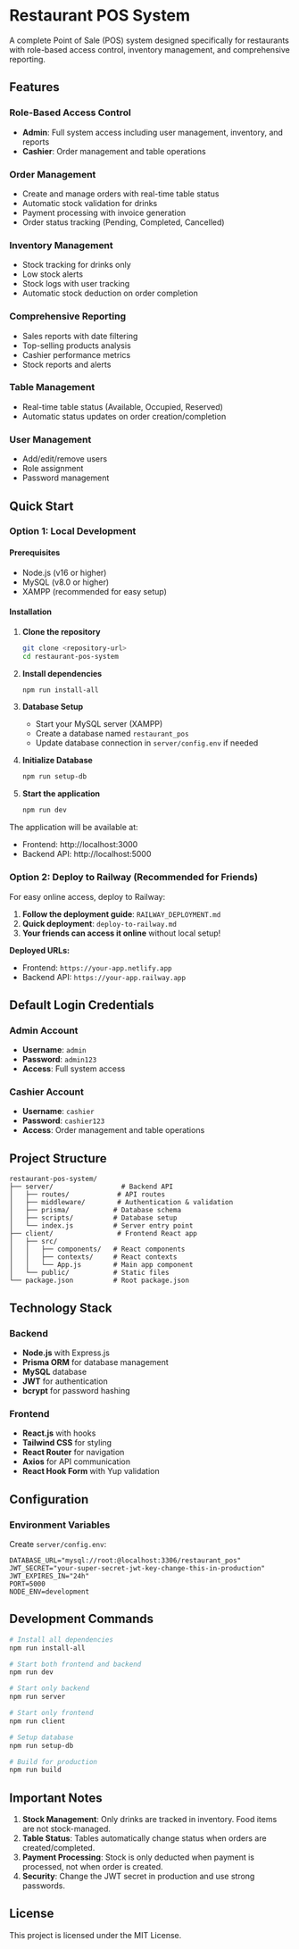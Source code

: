 # Restaurant POS System

A complete Point of Sale (POS) system designed specifically for restaurants with role-based access control, inventory management, and comprehensive reporting.

## Features

### Role-Based Access Control
- **Admin**: Full system access including user management, inventory, and reports
- **Cashier**: Order management and table operations

### Order Management
- Create and manage orders with real-time table status
- Automatic stock validation for drinks
- Payment processing with invoice generation
- Order status tracking (Pending, Completed, Cancelled)

### Inventory Management
- Stock tracking for drinks only
- Low stock alerts
- Stock logs with user tracking
- Automatic stock deduction on order completion

### Comprehensive Reporting
- Sales reports with date filtering
- Top-selling products analysis
- Cashier performance metrics
- Stock reports and alerts

### Table Management
- Real-time table status (Available, Occupied, Reserved)
- Automatic status updates on order creation/completion

### User Management
- Add/edit/remove users
- Role assignment
- Password management

## Quick Start

### Option 1: Local Development

#### Prerequisites
- Node.js (v16 or higher)
- MySQL (v8.0 or higher)
- XAMPP (recommended for easy setup)

#### Installation

1. **Clone the repository**
   ```bash
   git clone <repository-url>
   cd restaurant-pos-system
   ```

2. **Install dependencies**
   ```bash
   npm run install-all
   ```

3. **Database Setup**
   - Start your MySQL server (XAMPP)
   - Create a database named `restaurant_pos`
   - Update database connection in `server/config.env` if needed

4. **Initialize Database**
   ```bash
   npm run setup-db
   ```

5. **Start the application**
   ```bash
   npm run dev
   ```

The application will be available at:
- Frontend: http://localhost:3000
- Backend API: http://localhost:5000

### Option 2: Deploy to Railway (Recommended for Friends)

For easy online access, deploy to Railway:

1. **Follow the deployment guide**: `RAILWAY_DEPLOYMENT.md`
2. **Quick deployment**: `deploy-to-railway.md`
3. **Your friends can access it online** without local setup!

**Deployed URLs:**
- Frontend: `https://your-app.netlify.app`
- Backend API: `https://your-app.railway.app`

## Default Login Credentials

### Admin Account
- **Username**: `admin`
- **Password**: `admin123`
- **Access**: Full system access

### Cashier Account
- **Username**: `cashier`
- **Password**: `cashier123`
- **Access**: Order management and table operations

## Project Structure

```
restaurant-pos-system/
├── server/                 # Backend API
│   ├── routes/            # API routes
│   ├── middleware/        # Authentication & validation
│   ├── prisma/           # Database schema
│   ├── scripts/          # Database setup
│   └── index.js          # Server entry point
├── client/                # Frontend React app
│   ├── src/
│   │   ├── components/   # React components
│   │   ├── contexts/     # React contexts
│   │   └── App.js        # Main app component
│   └── public/           # Static files
└── package.json          # Root package.json
```

## Technology Stack

### Backend
- **Node.js** with Express.js
- **Prisma ORM** for database management
- **MySQL** database
- **JWT** for authentication
- **bcrypt** for password hashing

### Frontend
- **React.js** with hooks
- **Tailwind CSS** for styling
- **React Router** for navigation
- **Axios** for API communication
- **React Hook Form** with Yup validation

## Configuration

### Environment Variables
Create `server/config.env`:
```env
DATABASE_URL="mysql://root:@localhost:3306/restaurant_pos"
JWT_SECRET="your-super-secret-jwt-key-change-this-in-production"
JWT_EXPIRES_IN="24h"
PORT=5000
NODE_ENV=development
```

## Development Commands
```bash
# Install all dependencies
npm run install-all

# Start both frontend and backend
npm run dev

# Start only backend
npm run server

# Start only frontend
npm run client

# Setup database
npm run setup-db

# Build for production
npm run build
```

## Important Notes

1. **Stock Management**: Only drinks are tracked in inventory. Food items are not stock-managed.
2. **Table Status**: Tables automatically change status when orders are created/completed.
3. **Payment Processing**: Stock is only deducted when payment is processed, not when order is created.
4. **Security**: Change the JWT secret in production and use strong passwords.

## License

This project is licensed under the MIT License. 